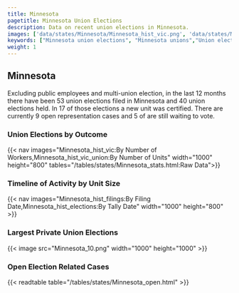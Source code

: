 ```yaml
---
title: Minnesota
pagetitle: Minnesota Union Elections
description: Data on recent union elections in Minnesota.
images: ['data/states/Minnesota/Minnesota_hist_vic.png', 'data/states/Minnesota/Minnesota_hist_size.png', 'data/states/Minnesota/Minnesota_10.png']
keywords: ["Minnesota union elections", "Minnesota unions","Union elections"]
weight: 1
---
```

##  Minnesota

Excluding public employees and multi-union election, in the last 12 months there have been 53 union elections filed in Minnesota and 40 union elections held. In 17 of those elections a new unit was certified. There are currently 9 open representation cases and 5 of are still waiting to vote.

### Union Elections by Outcome
{{< nav images="Minnesota_hist_vic:By Number of Workers,Minnesota_hist_vic_union:By Number of Units" width="1000" height="800" tables="/tables/states/Minnesota_stats.html:Raw Data">}}

### Timeline of Activity by Unit Size
{{< nav images="Minnesota_hist_filings:By Filing Date,Minnesota_hist_elections:By Tally Date" width="1000" height="800" >}}

### Largest Private Union Elections
{{< image src="Minnesota_10.png" width="1000" height="1000"  >}}

### Open Election Related Cases
{{< readtable table="/tables/states/Minnesota_open.html" >}}

